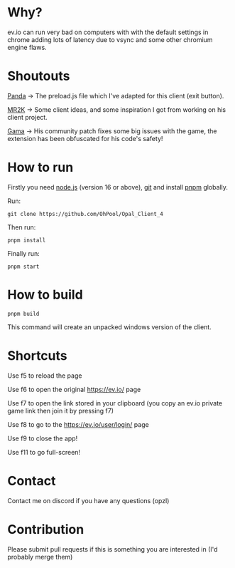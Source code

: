 # Why?

ev.io can run very bad on computers with with the default settings in chrome adding lots of latency due to vsync and some other chromium engine flaws.

# Shoutouts 

[Panda](https://github.com/PandasMagic/Comp-Client) -> The preload.js file which I've adapted for this client (exit button).

[MR2K](https://github.com/m2rk1312) -> Some client ideas, and some inspiration I got from working on his client project.

[Gama](https://chrome.google.com/webstore/detail/community-patch-evio/ifoamcioafnhbhakboliekfopmefahip) -> His community patch fixes some big issues with the game, the extension has been obfuscated for his code's safety!

# How to run

Firstly you need [node.js](https://nodejs.org/) (version 16 or above), [git](https://git-scm.com/downloads) and install [pnpm](https://pnpm.io/) globally.

Run:

    git clone https://github.com/OhPool/Opal_Client_4

Then run:

    pnpm install

Finally run: 

    pnpm start

# How to build

    pnpm build

This command will create an unpacked windows version of the client.

# Shortcuts

Use f5 to reload the page

Use f6 to open the original https://ev.io/ page

Use f7 to open the link stored in your clipboard (you copy an ev.io private game link then join it by pressing f7)

Use f8 to go to the https://ev.io/user/login/ page

Use f9 to close the app!

Use f11 to go full-screen!

# Contact

Contact me on discord if you have any questions (opzl)

# Contribution

Please submit pull requests if this is something you are interested in (I'd probably merge them)
